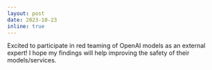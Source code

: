 ```yaml
---
layout: post
date: 2023-10-23
inline: true
---
```


Excited to participate in red teaming of OpenAI models as an external expert! I hope my findings will help improving the safety of their models/services.